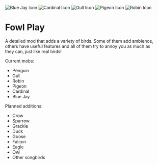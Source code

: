 <img src="https://raw.githubusercontent.com/aqariio/Fowl-Play/main/src/main/resources/assets/fowlplay/blue_jay_icon.png" alt="Blue Jay Icon"> <img src="https://raw.githubusercontent.com/aqariio/Fowl-Play/main/src/main/resources/assets/fowlplay/cardinal_icon.png" alt="Cardinal Icon"> <img src="https://raw.githubusercontent.com/aqariio/Fowl-Play/main/src/main/resources/assets/fowlplay/gull_icon.png" alt="Gull Icon"> <img src="https://raw.githubusercontent.com/aqariio/Fowl-Play/main/src/main/resources/assets/fowlplay/pigeon_icon.png" alt="Pigeon Icon"> <img src="https://raw.githubusercontent.com/aqariio/Fowl-Play/main/src/main/resources/assets/fowlplay/robin_icon.png" alt="Robin Icon">

# Fowl Play

A detailed mod that adds a variety of birds. Some of them add ambience, others have useful features and all of 
them try to annoy you as much as they can, just like real birds!

Current mobs:

- Penguin
- Gull
- Robin
- Pigeon
- Cardinal
- Blue Jay

Planned additions:

- Crow
- Sparrow
- Grackle
- Duck
- Goose
- Falcon
- Eagle
- Owl
- Other songbirds